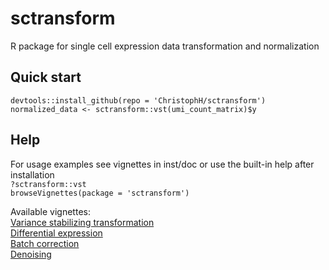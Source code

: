# sctransform
R package for single cell expression data transformation and normalization

## Quick start
`devtools::install_github(repo = 'ChristophH/sctransform')`  
`normalized_data <- sctransform::vst(umi_count_matrix)$y`

## Help
For usage examples see vignettes in inst/doc or use the built-in help after installation  
`?sctransform::vst`  
`browseVignettes(package = 'sctransform')`

Available vignettes:  
[Variance stabilizing transformation](https://rawgit.com/ChristophH/sctransform/master/inst/doc/variance_stabilizing_transformation.html)  
[Differential expression](https://rawgit.com/ChristophH/sctransform/master/inst/doc/differential_expression.html)  
[Batch correction](https://rawgit.com/ChristophH/sctransform/master/inst/doc/batch_correction.html)  
[Denoising](https://rawgit.com/ChristophH/sctransform/master/inst/doc/denoising.html)  

